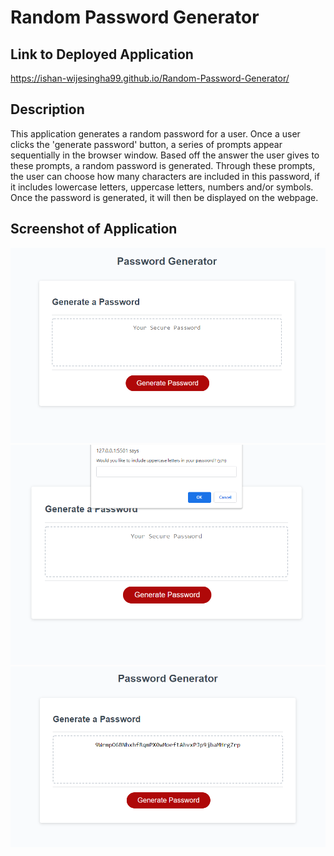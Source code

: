 # Random Password Generator

## Link to Deployed Application
https://ishan-wijesingha99.github.io/Random-Password-Generator/

## Description
This application generates a random password for a user. Once a user clicks the 'generate password' button, a series of prompts appear sequentially in the browser window. Based off the answer the user gives to these prompts, a random password is generated. Through these prompts, the user can choose how many characters are included in this password, if it includes lowercase letters, uppercase letters, numbers and/or symbols. Once the password is generated, it will then be displayed on the webpage.

## Screenshot of Application
![screenshot-1](./assets/images/screenshot-1.png)
![screenshot-3](./assets/images/screenshot-3.png)
![screenshot-2](./assets/images/screenshot-2.png)

